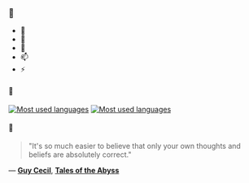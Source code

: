 ### 👋

- 🔭
- 🌱
- 💬
- 📫
- ⚡

#### 🧏

[![Most used languages](https://github-readme-stats-aynah.vercel.app/api/top-langs/?username=aynh&theme=solarized-dark&langs_count=6&layout=compact&hide_title=true)](https://github.com/anuraghazra/github-readme-stats#gh-dark-mode-only)
[![Most used languages](https://github-readme-stats-aynah.vercel.app/api/top-langs/?username=aynh&theme=solarized-light&langs_count=6&layout=compact&hide_title=true)](https://github.com/anuraghazra/github-readme-stats#gh-light-mode-only)

#### 💬

> "It's so much easier to believe that only your own thoughts and beliefs are absolutely correct."

&mdash; [**Guy Cecil**](https://myanimelist.net/character.php?q=Guy%20Cecil&cat=character), [**Tales of the Abyss**](https://myanimelist.net/search/all?q=Tales%20of%20the%20Abyss&cat=all)

